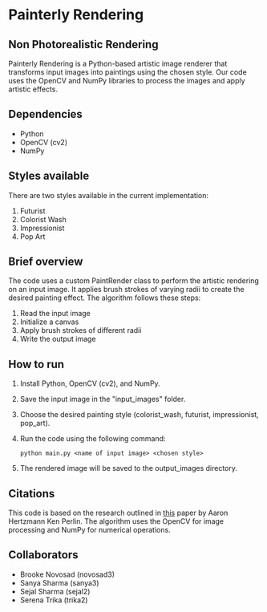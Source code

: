 # Painterly Rendering
## Non Photorealistic Rendering

Painterly Rendering is a Python-based artistic image renderer that transforms input images into paintings using the chosen style. Our code uses the OpenCV and NumPy libraries to process the images and apply artistic effects.

## Dependencies

* Python
* OpenCV (cv2)
* NumPy

## Styles available

There are two styles available in the current implementation:

1. Futurist
2. Colorist Wash
3. Impressionist
4. Pop Art

## Brief overview

The code uses a custom PaintRender class to perform the artistic rendering on an input image. It applies brush strokes of varying radii to create the desired painting effect. The algorithm follows these steps:

1. Read the input image
2. Initialize a canvas
3. Apply brush strokes of different radii
4. Write the output image

## How to run

1. Install Python, OpenCV (cv2), and NumPy.
2. Save the input image in the "input_images" folder.
3. Choose the desired painting style (colorist_wash, futurist, impressionist, pop_art).
4. Run the code using the following command:

   `python main.py <name of input image> <chosen style>`

5. The rendered image will be saved to the output_images directory.

## Citations

This code is based on the research outlined in [this](https://dl.acm.org/doi/pdf/10.1145/340916.340917 ) paper by Aaron Hertzmann Ken Perlin. The algorithm uses the OpenCV for image processing and NumPy for numerical operations.

## Collaborators
* Brooke Novosad (novosad3)
* Sanya Sharma (sanya3)
* Sejal Sharma (sejal2)
* Serena Trika (trika2)
